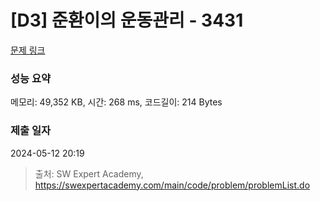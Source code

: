 # [D3] 준환이의 운동관리 - 3431 

[문제 링크](https://swexpertacademy.com/main/code/problem/problemDetail.do?contestProbId=AWE_ZXcqAAMDFAV2) 

### 성능 요약

메모리: 49,352 KB, 시간: 268 ms, 코드길이: 214 Bytes

### 제출 일자

2024-05-12 20:19



> 출처: SW Expert Academy, https://swexpertacademy.com/main/code/problem/problemList.do
